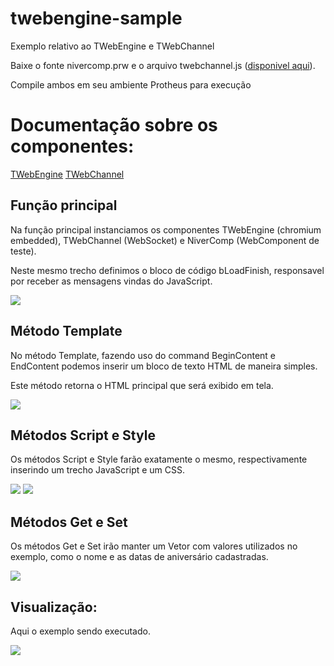 # twebengine-sample
Exemplo relativo ao TWebEngine e TWebChannel

Baixe o fonte nivercomp.prw e o arquivo twebchannel.js ([disponivel aqui](https://github.com/totvs/twebchannel-js)).

Compile ambos em seu ambiente Protheus para execução

# Documentação sobre os componentes:
[TWebEngine](http://tdn.totvs.com/display/tec/twebengine)
[TWebChannel](http://tdn.totvs.com/display/tec/twebchannel)

## Função principal

Na função principal instanciamos os componentes TWebEngine (chromium embedded), TWebChannel (WebSocket) e NiverComp (WebComponent de teste).

Neste mesmo trecho definimos o bloco de código bLoadFinish, responsavel por receber as mensagens vindas do JavaScript.

![](https://raw.githubusercontent.com/totvs/twebengine-sample/master/images/mainfunction.png)

## Método Template

No método Template, fazendo uso do command BeginContent e EndContent podemos inserir um bloco de texto HTML de maneira simples.

Este método retorna o HTML principal que será exibido em tela.

![](https://raw.githubusercontent.com/totvs/twebengine-sample/master/images/template.png)

## Métodos Script e Style

Os métodos Script e Style farão exatamente o mesmo, respectivamente inserindo um trecho JavaScript e um CSS.

![](https://raw.githubusercontent.com/totvs/twebengine-sample/master/images/scripts.png)
![](https://raw.githubusercontent.com/totvs/twebengine-sample/master/images/style.png)

## Métodos Get e Set

Os métodos Get e Set irão manter um Vetor com valores utilizados no exemplo, como o nome e as datas de aniversário cadastradas.

![](https://raw.githubusercontent.com/totvs/twebengine-sample/master/images/getter_setter.png)

## Visualização:

Aqui o exemplo sendo executado.

![](https://raw.githubusercontent.com/totvs/twebengine-sample/master/images/screenshot_1.png)
